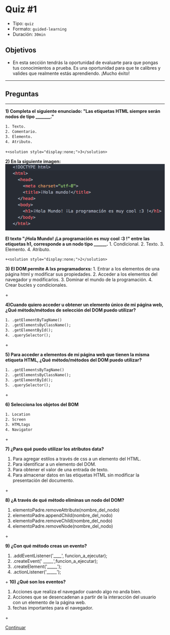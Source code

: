 # Quiz #1
- Tipo: `quiz`
- Formato: `guided-learning`
- Duración: `30min`

## Objetivos

- En esta sección tendrás la oportunidad de evaluarte para que pongas tus conocimientos a prueba. Es una oportunidad para que te calibres y valides que realmente estás aprendiendo. ¡Mucho éxito!

***

## Preguntas
***
**1) Completa el siguiente enunciado:
    "Las etiquetas HTML siempre serán nodos de tipo _______."**

    1. Texto.
    2. Comentario.
    3. Elemento.
    4. Atributo.

    +<solution style="display:none;">3</solution>
**2) En la siguiente imagen:**
![snnipet1_Código_HolaMundo.](03-quiz1.png)

**El texto "¡Hola Mundo! ¡La programación es muy cool :3 !" entre las etiquetas
 h1, corresponde a un nodo tipo ______.**
    1. Condicional.
    2. Texto.
    3. Elemento.
    4. Atributo.

    +<solution style="display:none;">2</solution>

**3) El DOM permite A lxs programadorxs:**
    1. Entrar a los elementos de una página html y modificar sus propiedades.
    2. Acceder a los elementos del navegador y modificarlos.
    3. Dominar el mundo de la programación.
    4. Crear bucles y condicionales.

  +<solution style="display:none;">1</solution>

**4)Cuando quiero acceder u obtener un elemento único de mi página web, ¿Qué método/métodos
de selección del DOM puedo utilizar?**

    1. .getElementByTagName()
    2. .getElementsByClassName();
    3. .getElementById();
    4. .querySelector();

+<solution style="display:none;">3</solution>

**5) Para acceder a elementos de mi página web que tienen la misma etiqueta HTML,
 ¿Qué método/métodos del DOM puedo utilizar?**

    1. .getElementsByTagName()
    2. .getElementsByClassName();
    3. .getElementById();
    5. .querySelector();

+<solution style="display:none;">1</solution>

**6) Selecciona los objetos del BOM**

    1. Location
    2. Screen
    3. HTMLtags
    4. Navigator

+<solution style="display:none;">1,2,4</solution>

**7) ¿Para qué puedo utilizar los atributos data?**
  1. Para agregar estilos a través de css a un elemento del HTML.
  2. Para identificar a un elemento del DOM.
  3. Para obtener el valor de una entrada de texto.
  4. Para almacenar  datos en las etiquetas HTML sin modificar la presentación del documento.

+<solution style="display:none;">4</solution>

**8) ¿A través de qué método eliminas un nodo del DOM?**
  1. elementoPadre.removeAttribute(nombre_del_nodo)
  2. elementoPadre.appendChild(nombre_del_nodo)
  3. elementoPadre.removeChild(nombre_del_nodo)
  4. elementoPadre.removeNode(nombre_del_nodo)

+<solution style="display:none;">3</solution>

**9) ¿Con qué método creas un evento?**
  1. .addEventListener('____', funcion_a_ejecutar);
  2. .createEvent(' _____',funcion_a_ejecutar);
  3. .createElement('_____');
  4. .actionListener('_____');

+<solution style="display:none;">1</solution>
**10) ¿Qué son los eventos?**
  1. Acciones que realiza el navegador cuando algo no anda bien.
  2. Acciones que se desencadenan a partir de la interacción del usuario con
  un elemento de la página web.
  3. fechas importantes para el navegador.

+<solution style="display:none;">2</solution>

[Continuar]( )
